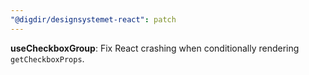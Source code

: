 ```yaml
---
"@digdir/designsystemet-react": patch
---
```


**useCheckboxGroup**: Fix React crashing when conditionally rendering `getCheckboxProps`.
